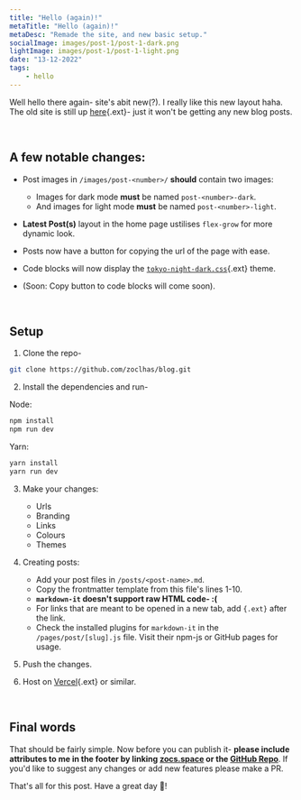 ```yaml
---
title: "Hello (again)!"
metaTitle: "Hello (again)!"
metaDesc: "Remade the site, and new basic setup."
socialImage: images/post-1/post-1-dark.png
lightImage: images/post-1/post-1-light.png
date: "13-12-2022"
tags:
    - hello
---
```


Well hello there again- site's abit new(?). I really like this new layout haha. The old site is still up [here](https://blog.zochy.xyz){.ext}- just it won't be getting any new blog posts.

&nbsp;

## A few notable changes:

-   Post images in `/images/post-<number>/` **should** contain two images:

    -   Images for dark mode **must** be named `post-<number>-dark`.
    -   And images for light mode **must** be named `post-<number>-light`.

-   **Latest Post(s)** layout in the home page ustilises `flex-grow` for more dynamic look.
-   Posts now have a button for copying the url of the page with ease.
-   Code blocks will now display the [`tokyo-night-dark.css`](https://highlightjs.org/static/demo/#Tokyo%20Night%20Dark){.ext} theme.
-   (Soon: Copy button to code blocks will come soon).

&nbsp;

## Setup

1. Clone the repo-

```bash
git clone https://github.com/zoclhas/blog.git
```

2. Install the dependencies and run-

Node:

```bash
npm install
npm run dev
```

Yarn:

```bash
yarn install
yarn run dev
```

3. Make your changes:

    - Urls
    - Branding
    - Links
    - Colours
    - Themes

4. Creating posts:

    - Add your post files in `/posts/<post-name>.md`.
    - Copy the frontmatter template from this file's lines 1-10.
    - **`markdown-it` doesn't support raw HTML code- :(**
    - For links that are meant to be opened in a new tab, add `{.ext}` after the link.
    - Check the installed plugins for `markdown-it` in the `/pages/post/[slug].js` file. Visit their npm-js or GitHub pages for usage.

5. Push the changes.
6. Host on [Vercel](https://vercel.com){.ext} or similar.

&nbsp;

## Final words

That should be fairly simple. Now before you can publish it- **please include attributes to me in the footer by linking [zocs.space](https://zocs.space/) or the [GitHub Repo](https://github.com/zoclhas/blog)**. If you'd like to suggest any changes or add new features please make a PR.

That's all for this post. Have a great day 💜!
